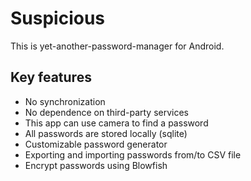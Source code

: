 # Suspicious

This is yet-another-password-manager for Android.

## Key features
* No synchronization
* No dependence on third-party services
* This app can use camera to find a password
* All passwords are stored locally (sqlite)
* Customizable password generator
* Exporting and importing passwords from/to CSV file
* Encrypt passwords using Blowfish
